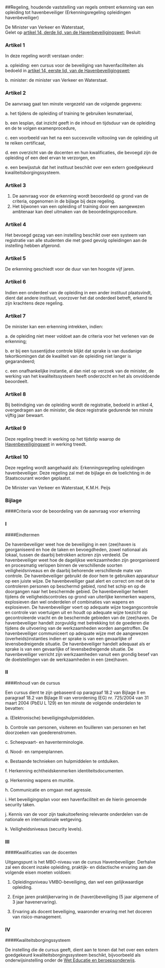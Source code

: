 <meta http-equiv='Content-Type' content='text/html; charset=utf-8' />

##Regeling, houdende vaststelling van regels omtrent erkenning van een opleiding tot havenbeveiliger (Erkenningsregeling opleidingen havenbeveiliger)

De Minister van Verkeer en Waterstaat,  
Gelet op [artikel 14, derde lid, van de Havenbeveiligingswet](../../../../../wet/havenbeveiligingswet/BWBR0016991/README.md);
Besluit:    

### Artikel  1  

In deze regeling wordt verstaan onder: 

a. opleiding: een cursus voor de beveiliging van havenfaciliteiten als bedoeld in [artikel 14, eerste lid, van de Havenbeveiligingswet](../../../../../wet/havenbeveiligingswet/BWBR0016991/README.md);  

b. minister: de minister van Verkeer en Waterstaat.   

### Artikel  2  

De aanvraag gaat ten minste vergezeld van de volgende gegevens: 

a. het tijdens de opleiding of training te gebruiken lesmateriaal,  

b. een lesplan, dat inzicht geeft in de inhoud en tijdsduur van de opleiding en de te volgen examenprocedure,  

c. een voorbeeld van het na een succesvolle voltooiing van de opleiding uit te reiken certificaat,  

d. een overzicht van de docenten en hun kwalificaties, die bevoegd zijn de opleiding of een deel ervan te verzorgen, en  

e. een bewijsstuk dat het instituut beschikt over een extern goedgekeurd kwaliteitsborgingssysteem.   

### Artikel  3  

1.  De aanvraag voor de erkenning wordt beoordeeld op grond van de criteria, opgenomen in de bijlage bij deze regeling.   
2.  Het bijwonen van een opleiding of training door een aangewezen ambtenaar kan deel uitmaken van de beoordelingsprocedure.  

### Artikel  4  

Het bevoegd gezag van een instelling beschikt over een systeem van registratie van alle studenten die met goed gevolg opleidingen aan de instelling hebben afgerond. 

### Artikel  5  

De erkenning geschiedt voor de duur van ten hoogste vijf jaren. 

### Artikel  6  

Indien een onderdeel van de opleiding in een ander instituut plaatsvindt, dient dat andere instituut, voorzover het dat onderdeel betreft, erkend te zijn krachtens deze regeling. 

### Artikel  7  

De minister kan een erkenning intrekken, indien: 

a. de opleiding niet meer voldoet aan de criteria voor het verlenen van de erkenning;  

b. er bij een tussentijdse controle blijkt dat sprake is van dusdanige tekortkomingen dat de kwaliteit van de opleiding niet langer is gegarandeerd;  

c. een onafhankelijke instantie, al dan niet op verzoek van de minister, de werking van het kwaliteitssysteem heeft onderzocht en het als onvoldoende beoordeelt.   

### Artikel  8  

Bij beëindiging van de opleiding wordt de registratie, bedoeld in artikel 4, overgedragen aan de minister, die deze registratie gedurende ten minste vijftig jaar bewaart. 

### Artikel  9  

Deze regeling treedt in werking op het tijdstip waarop de [Havenbeveiligingswet](../../../../../wet/havenbeveiligingswet/BWBR0016991/README.md) in werking treedt. 

### Artikel  10  

Deze regeling wordt aangehaald als: Erkenningsregeling opleidingen havenbeveiliger. 
Deze regeling zal met de bijlage en de toelichting in de Staatscourant worden geplaatst.   

De 
Minister van Verkeer en Waterstaat, 
K.M.H. Peijs     

### Bijlage 

####Criteria voor de beoordeling van de aanvraag voor erkenning

### I 

####Eindtermen 

De havenbeveiliger weet hoe de beveiliging in een (zee)haven is georganiseerd en hoe de taken en bevoegdheden, zowel nationaal als lokaal, tussen de daarbij betrokken actoren zijn verdeeld. De havenbeveiliger weet hoe de dagelijkse werkzaamheden zijn georganiseerd en procesmatig verlopen binnen de verschillende soorten veiligheidsniveaus en de daarbij behorende verschillende mate van controle. De havenbeveiliger gebruikt de door hem te gebruiken apparatuur op een juiste wijze. De havenbeveiliger gaat alert en correct om met de te controleren personen op beschermd gebied, rond het schip en op de doorgangen naar het beschermde gebied. De havenbeveiliger herkent tijdens de veiligheidscontroles op grond van uiterlijke kenmerken wapens, explosieven dan wel onderdelen of combinaties van wapens en explosieven. De havenbeveiliger voert op adequate wijze toegangscontrole en controle van voertuigen uit en houdt op adequate wijze toezicht op gecontroleerde vracht en de beschermde gebieden van de (zee)haven. De havenbeveiliger handelt zorgvuldig met betrekking tot de goederen die tijdens de uitvoering van de werkzaamheden worden aangetroffen. De havenbeveiliger communiceert op adequate wijze met de aangewezen (overheids)instanties indien er sprake is van een gevaarlijke of levensbedreigende situatie. De havenbeveiliger handelt adequaat als er sprake is van een gevaarlijke of levensbedreigende situatie. De havenbeveiliger verricht zijn werkzaamheden vanuit een grondig besef van de doelstellingen van de werkzaamheden in een (zee)haven. 

### II 

####Inhoud van de cursus 

Een cursus dient te zijn gebaseerd op paragraaf 18.2 van Bijlage II en paragraaf 18.2 van Bijlage III van verordening (EG) nr. 725/2004 van 31 maart 2004 (PbEU L 129) en ten minste de volgende onderdelen te bevatten: 

a. (Elektronische) beveiligingshulpmiddelen.  

b. Controle van personen, visiteren en fouilleren van personen en het doorzoeken van goederenstromen.  

c. Scheepvaart- en haventerminologie.  

d. Nood- en rampenplannen.  

e. Bestaande technieken om hulpmiddelen te ontduiken.  

f. Herkenning echtheidskenmerken identiteitsdocumenten.  

g. Herkenning wapens en munitie.  

h. Communicatie en omgaan met agressie.  

i. Het beveiligingsplan voor een havenfaciliteit en de hierin genoemde security taken.  

j. Kennis van de voor zijn taakuitoefening relevante onderdelen van de nationale en internationale wetgeving.  

k. Veiligheidsniveaus (security levels).   

### III 

####Kwalificaties van de docenten 

Uitgangspunt is het MBO-niveau van de cursus Havenbeveiliger. Derhalve zal een docent inzake opleiding, praktijk- en didactische ervaring aan de volgende eisen moeten voldoen: 

1. Opleidingsniveau VMBO-beveiliging, dan wel een gelijkwaardige opleiding.  

2. Enige jaren praktijkervaring in de (haven)beveiliging (5 jaar algemene of 3 jaar havenervaring).  

3. Ervaring als docent beveiliging, waaronder ervaring met het doceren van risico-management.   

### IV 

####Kwaliteitsborgingssysteem 

De instelling die de cursus geeft, dient aan te tonen dat het over een extern goedgekeurd kwaliteitsborgingssysteem beschikt, bijvoorbeeld als onderwijsinstelling onder de [Wet Educatie en beroepsonderwijs](../../../../../wet/wet/educatie/en/beroepsonderwijs/BWBR0007625/README.md). 

